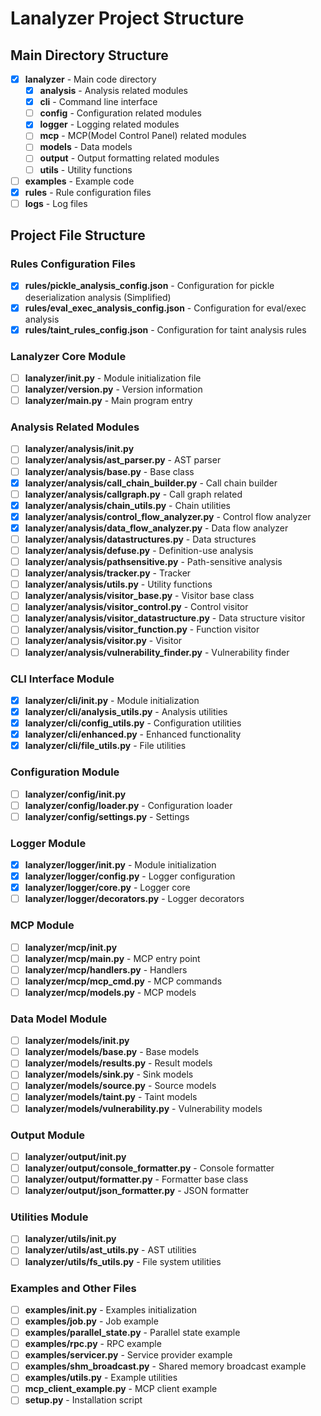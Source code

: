 # Lanalyzer Project Structure

## Main Directory Structure

- [x] **lanalyzer** - Main code directory
  - [x] **analysis** - Analysis related modules
  - [x] **cli** - Command line interface
  - [ ] **config** - Configuration related modules
  - [x] **logger** - Logging related modules
  - [ ] **mcp** - MCP(Model Control Panel) related modules
  - [ ] **models** - Data models
  - [ ] **output** - Output formatting related modules
  - [ ] **utils** - Utility functions
- [ ] **examples** - Example code
- [x] **rules** - Rule configuration files
- [ ] **logs** - Log files

## Project File Structure

### Rules Configuration Files

- [x] **rules/pickle_analysis_config.json** - Configuration for pickle deserialization analysis (Simplified)
- [x] **rules/eval_exec_analysis_config.json** - Configuration for eval/exec analysis
- [x] **rules/taint_rules_config.json** - Configuration for taint analysis rules

### Lanalyzer Core Module

- [ ] **lanalyzer/__init__.py** - Module initialization file
- [ ] **lanalyzer/__version__.py** - Version information
- [ ] **lanalyzer/main.py** - Main program entry

### Analysis Related Modules

- [ ] **lanalyzer/analysis/__init__.py**
- [ ] **lanalyzer/analysis/ast_parser.py** - AST parser
- [ ] **lanalyzer/analysis/base.py** - Base class
- [x] **lanalyzer/analysis/call_chain_builder.py** - Call chain builder
- [ ] **lanalyzer/analysis/callgraph.py** - Call graph related
- [x] **lanalyzer/analysis/chain_utils.py** - Chain utilities
- [x] **lanalyzer/analysis/control_flow_analyzer.py** - Control flow analyzer
- [x] **lanalyzer/analysis/data_flow_analyzer.py** - Data flow analyzer
- [ ] **lanalyzer/analysis/datastructures.py** - Data structures
- [ ] **lanalyzer/analysis/defuse.py** - Definition-use analysis
- [ ] **lanalyzer/analysis/pathsensitive.py** - Path-sensitive analysis
- [ ] **lanalyzer/analysis/tracker.py** - Tracker
- [ ] **lanalyzer/analysis/utils.py** - Utility functions
- [ ] **lanalyzer/analysis/visitor_base.py** - Visitor base class
- [ ] **lanalyzer/analysis/visitor_control.py** - Control visitor
- [ ] **lanalyzer/analysis/visitor_datastructure.py** - Data structure visitor
- [ ] **lanalyzer/analysis/visitor_function.py** - Function visitor
- [ ] **lanalyzer/analysis/visitor.py** - Visitor
- [ ] **lanalyzer/analysis/vulnerability_finder.py** - Vulnerability finder

### CLI Interface Module

- [x] **lanalyzer/cli/__init__.py** - Module initialization
- [x] **lanalyzer/cli/analysis_utils.py** - Analysis utilities
- [x] **lanalyzer/cli/config_utils.py** - Configuration utilities
- [x] **lanalyzer/cli/enhanced.py** - Enhanced functionality
- [x] **lanalyzer/cli/file_utils.py** - File utilities

### Configuration Module

- [ ] **lanalyzer/config/__init__.py**
- [ ] **lanalyzer/config/loader.py** - Configuration loader
- [ ] **lanalyzer/config/settings.py** - Settings

### Logger Module

- [x] **lanalyzer/logger/__init__.py** - Module initialization
- [x] **lanalyzer/logger/config.py** - Logger configuration
- [x] **lanalyzer/logger/core.py** - Logger core
- [ ] **lanalyzer/logger/decorators.py** - Logger decorators

### MCP Module

- [ ] **lanalyzer/mcp/__init__.py**
- [ ] **lanalyzer/mcp/__main__.py** - MCP entry point
- [ ] **lanalyzer/mcp/handlers.py** - Handlers
- [ ] **lanalyzer/mcp/mcp_cmd.py** - MCP commands
- [ ] **lanalyzer/mcp/models.py** - MCP models

### Data Model Module

- [ ] **lanalyzer/models/__init__.py**
- [ ] **lanalyzer/models/base.py** - Base models
- [ ] **lanalyzer/models/results.py** - Result models
- [ ] **lanalyzer/models/sink.py** - Sink models
- [ ] **lanalyzer/models/source.py** - Source models
- [ ] **lanalyzer/models/taint.py** - Taint models
- [ ] **lanalyzer/models/vulnerability.py** - Vulnerability models

### Output Module

- [ ] **lanalyzer/output/__init__.py**
- [ ] **lanalyzer/output/console_formatter.py** - Console formatter
- [ ] **lanalyzer/output/formatter.py** - Formatter base class
- [ ] **lanalyzer/output/json_formatter.py** - JSON formatter

### Utilities Module

- [ ] **lanalyzer/utils/__init__.py**
- [ ] **lanalyzer/utils/ast_utils.py** - AST utilities
- [ ] **lanalyzer/utils/fs_utils.py** - File system utilities

### Examples and Other Files

- [ ] **examples/__init__.py** - Examples initialization
- [ ] **examples/job.py** - Job example
- [ ] **examples/parallel_state.py** - Parallel state example
- [ ] **examples/rpc.py** - RPC example
- [ ] **examples/servicer.py** - Service provider example
- [ ] **examples/shm_broadcast.py** - Shared memory broadcast example
- [ ] **examples/utils.py** - Example utilities
- [ ] **mcp_client_example.py** - MCP client example
- [ ] **setup.py** - Installation script 